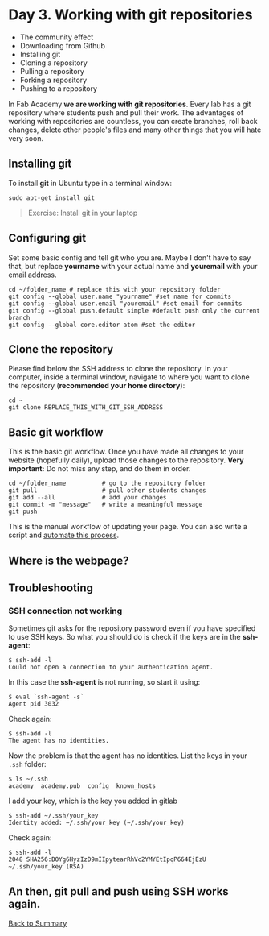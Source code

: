 # Day 3. Working with git repositories

* The community effect
* Downloading from Github
* Installing git
* Cloning a repository
* Pulling a repository
* Forking a repository
* Pushing to a repository

In Fab Academy **we are working with git repositories**. Every lab has a git repository where students push and pull their work. The advantages of working with repositories are countless, you can create branches, roll back changes, delete other people's files and many other things that you will hate very soon.

## Installing git
To install **git** in Ubuntu type in a terminal window:

`sudo apt-get install git`

> Exercise: Install git in your laptop

## Configuring git
Set some basic config and tell git who you are. Maybe I don't have to say that, but replace **yourname** with your actual name and **youremail** with your email address.

```
cd ~/folder_name # replace this with your repository folder
git config --global user.name "yourname" #set name for commits
git config --global user.email "youremail" #set email for commits
git config --global push.default simple #default push only the current branch
git config --global core.editor atom #set the editor
```

## Clone the repository
Please find below the SSH address to clone the repository. In your computer, inside a terminal window, navigate to where you want to clone the repository (**recommended your home directory**):

```
cd ~
git clone REPLACE_THIS_WITH_GIT_SSH_ADDRESS
```

## Basic git workflow
This is the basic git workflow. Once you have made all changes to your website (hopefully daily), upload those changes to the repository. **Very important:** Do not miss any step, and do them in order.
```
cd ~/folder_name          # go to the repository folder
git pull                  # pull other students changes
git add --all             # add your changes
git commit -m "message"   # write a meaningful message
git push
```
This is the manual workflow of updating your page. You can also write a script and  [automate this process](.w1d2.md).

## Where is the webpage?


## Troubleshooting

### SSH connection not working
Sometimes git asks for the repository password even if you have specified to use SSH keys. So what you should do is check if the keys are in the **ssh-agent**:
```
$ ssh-add -l
Could not open a connection to your authentication agent.
```
In this case the **ssh-agent** is not running, so start it using:
```
$ eval `ssh-agent -s`
Agent pid 3032
```
Check again:
```
$ ssh-add -l
The agent has no identities.
```
Now the problem is that the agent has no identities. List the keys in your `.ssh` folder:
```
$ ls ~/.ssh
academy  academy.pub  config  known_hosts
```
I add your key, which is the key you added in gitlab
```
$ ssh-add ~/.ssh/your_key
Identity added: ~/.ssh/your_key (~/.ssh/your_key)
```
Check again:
```
$ ssh-add -l
2048 SHA256:D0Yg6HyzIzD9mIIpytearRhVc2YMYEtIpqP664EjEzU ~/.ssh/your_key (RSA)
```
An then, git pull and push using SSH works again.
---
[Back to Summary](../summary.md)
